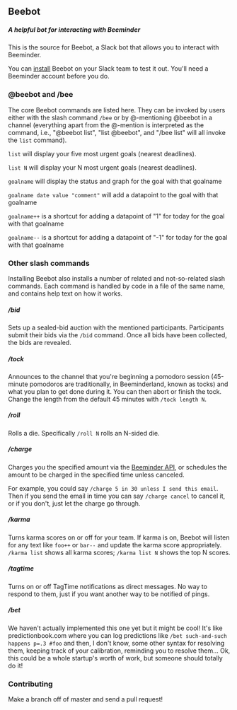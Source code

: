 ## Beebot

##### A helpful bot for interacting with Beeminder

This is the source for Beebot, a Slack bot that allows you to interact with Beeminder.

You can [install](https://www.beeminder.com/addtoslack) Beebot on your Slack team to test it out. You'll need a Beeminder account before you do.

### @beebot and /bee

The core Beebot commands are listed here. They can be invoked by users either with the slash command `/bee` or by @-mentioning @beebot in a channel (everything apart from the @-mention is interpreted as the command, i.e., "@beebot list", "list @beebot", and "/bee list" will all invoke the `list` command).

`list` will display your five most urgent goals (nearest deadlines).

`list N` will display your N most urgent goals (nearest deadlines).

`goalname` will display the status and graph for the goal with that goalname

`goalname date value "comment"` will add a datapoint to the goal with that goalname

`goalname++` is a shortcut for adding a datapoint of "1" for today for the goal with that goalname

`goalname--` is a shortcut for adding a datapoint of "-1" for today for the goal with that goalname

### Other slash commands

Installing Beebot also installs a number of related and not-so-related slash commands. 
Each command is handled by code in a file of the same name, and contains help text on how it works.

##### /bid

Sets up a sealed-bid auction with the mentioned participants. Participants submit their bids via the `/bid` command. Once all bids have been collected, the bids are revealed.

##### /tock

Announces to the channel that you're beginning a pomodoro session (45-minute pomodoros are traditionally, in Beeminderland, known as tocks) and what you plan to get done during it. You can then abort or finish the tock. Change the length from the default 45 minutes with `/tock length N`.

##### /roll

Rolls a die. Specifically `/roll N` rolls an N-sided die.

##### /charge

Charges you the specified amount via the [Beeminder API](https://www.beeminder.com/api), or schedules the amount to be charged in the specified time unless canceled.

For example, you could say `/charge 5 in 30 unless I send this email`. Then if you send the email in time you can say `/charge cancel` to cancel it, or if you don't, just let the charge go through. 

##### /karma

Turns karma scores on or off for your team. If karma is on, Beebot will listen for any text like `foo++` or `bar--` and update the karma score appropriately. `/karma list` shows all karma scores; `/karma list N` shows the top N scores. 

##### /tagtime

Turns on or off TagTime notifications as direct messages. No way to respond to them, just if you want another way to be notified of pings.

##### /bet

We haven't actually implemented this one yet but it might be cool!
It's like predictionbook.com where you can log predictions like 
`/bet such-and-such happens p=.3 #foo`
and then, I don't know, some other syntax for resolving them, keeping track of your calibration, reminding you to resolve them...
Ok, this could be a whole startup's worth of work, but someone should totally do it!


### Contributing

Make a branch off of master and send a pull request!
